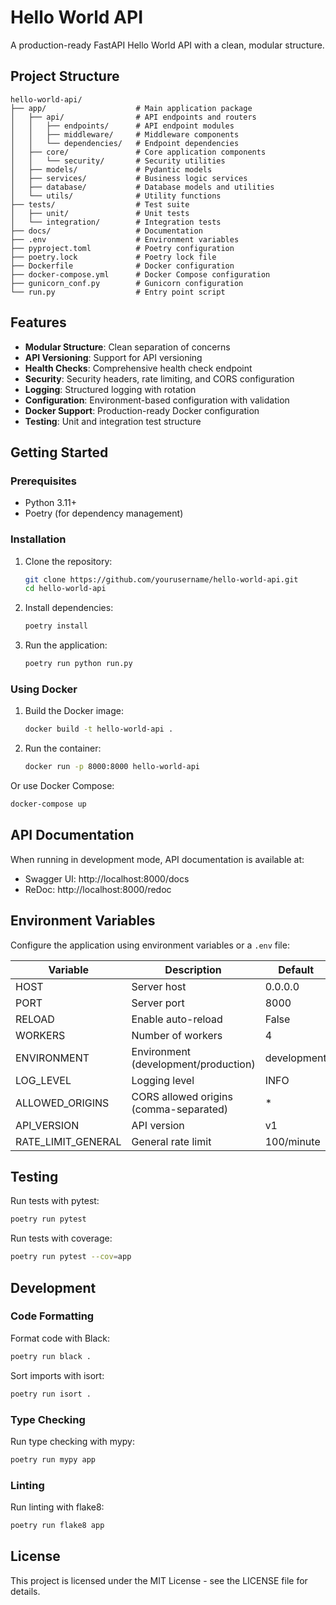 # Hello World API

A production-ready FastAPI Hello World API with a clean, modular structure.

## Project Structure

```
hello-world-api/
├── app/                    # Main application package
│   ├── api/                # API endpoints and routers
│   │   ├── endpoints/      # API endpoint modules
│   │   ├── middleware/     # Middleware components
│   │   └── dependencies/   # Endpoint dependencies
│   ├── core/               # Core application components
│   │   └── security/       # Security utilities
│   ├── models/             # Pydantic models
│   ├── services/           # Business logic services
│   ├── database/           # Database models and utilities
│   └── utils/              # Utility functions
├── tests/                  # Test suite
│   ├── unit/               # Unit tests
│   └── integration/        # Integration tests
├── docs/                   # Documentation
├── .env                    # Environment variables
├── pyproject.toml          # Poetry configuration
├── poetry.lock             # Poetry lock file
├── Dockerfile              # Docker configuration
├── docker-compose.yml      # Docker Compose configuration
├── gunicorn_conf.py        # Gunicorn configuration
└── run.py                  # Entry point script
```

## Features

- **Modular Structure**: Clean separation of concerns
- **API Versioning**: Support for API versioning
- **Health Checks**: Comprehensive health check endpoint
- **Security**: Security headers, rate limiting, and CORS configuration
- **Logging**: Structured logging with rotation
- **Configuration**: Environment-based configuration with validation
- **Docker Support**: Production-ready Docker configuration
- **Testing**: Unit and integration test structure

## Getting Started

### Prerequisites

- Python 3.11+
- Poetry (for dependency management)

### Installation

1. Clone the repository:
   ```bash
   git clone https://github.com/yourusername/hello-world-api.git
   cd hello-world-api
   ```

2. Install dependencies:
   ```bash
   poetry install
   ```

3. Run the application:
   ```bash
   poetry run python run.py
   ```

### Using Docker

1. Build the Docker image:
   ```bash
   docker build -t hello-world-api .
   ```

2. Run the container:
   ```bash
   docker run -p 8000:8000 hello-world-api
   ```

Or use Docker Compose:
```bash
docker-compose up
```

## API Documentation

When running in development mode, API documentation is available at:
- Swagger UI: http://localhost:8000/docs
- ReDoc: http://localhost:8000/redoc

## Environment Variables

Configure the application using environment variables or a `.env` file:

| Variable | Description | Default |
|----------|-------------|---------|
| HOST | Server host | 0.0.0.0 |
| PORT | Server port | 8000 |
| RELOAD | Enable auto-reload | False |
| WORKERS | Number of workers | 4 |
| ENVIRONMENT | Environment (development/production) | development |
| LOG_LEVEL | Logging level | INFO |
| ALLOWED_ORIGINS | CORS allowed origins (comma-separated) | * |
| API_VERSION | API version | v1 |
| RATE_LIMIT_GENERAL | General rate limit | 100/minute |

## Testing

Run tests with pytest:
```bash
poetry run pytest
```

Run tests with coverage:
```bash
poetry run pytest --cov=app
```

## Development

### Code Formatting

Format code with Black:
```bash
poetry run black .
```

Sort imports with isort:
```bash
poetry run isort .
```

### Type Checking

Run type checking with mypy:
```bash
poetry run mypy app
```

### Linting

Run linting with flake8:
```bash
poetry run flake8 app
```

## License

This project is licensed under the MIT License - see the LICENSE file for details. 